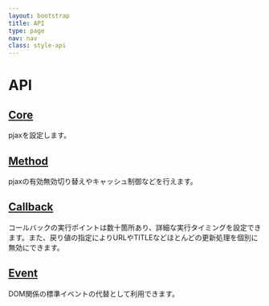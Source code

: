 ```yaml
---
layout: bootstrap
title: API
type: page
nav: nav
class: style-api
---
```


# API

## [Core](api/core/)
pjaxを設定します。

## [Method](api/method/)
pjaxの有効無効切り替えやキャッシュ制御などを行えます。

## [Callback](api/callback/)
コールバックの実行ポイントは数十箇所あり、詳細な実行タイミングを設定できます。また、戻り値の指定によりURLやTITLEなどほとんどの更新処理を個別に無効にできます。

## [Event](api/event/)
DOM関係の標準イベントの代替として利用できます。
